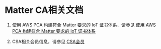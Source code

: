# Matter CA相关文档

1. 使用 AWS PCA 构建符合 Matter 要求的 IoT 证书体系，请参见
[使用 AWS PCA 构建符合 Matter 要求的 IoT 证书体系](https://aws.amazon.com/cn/blogs/china/building-a-matter-compliant-iot-certificate-system-with-aws-pca/) 

2. CSA相关会员信息，请参见
[CSA会员](https://csa-iot.org/members/) 

